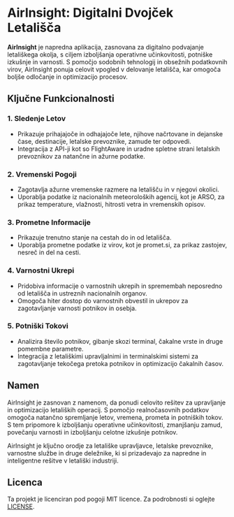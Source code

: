 # AirInsight: Digitalni Dvojček Letališča

**AirInsight** je napredna aplikacija, zasnovana za digitalno podvajanje letališkega okolja, s ciljem izboljšanja operativne učinkovitosti, potniške izkušnje in varnosti. S pomočjo sodobnih tehnologij in obsežnih podatkovnih virov, AirInsight ponuja celovit vpogled v delovanje letališča, kar omogoča boljše odločanje in optimizacijo procesov.

## Ključne Funkcionalnosti

### 1. Sledenje Letov
- Prikazuje prihajajoče in odhajajoče lete, njihove načrtovane in dejanske čase, destinacije, letalske prevoznike, zamude ter odpovedi.
- Integracija z API-ji kot so FlightAware in uradne spletne strani letalskih prevoznikov za natančne in ažurne podatke.

### 2. Vremenski Pogoji
- Zagotavlja ažurne vremenske razmere na letališču in v njegovi okolici.
- Uporablja podatke iz nacionalnih meteoroloških agencij, kot je ARSO, za prikaz temperature, vlažnosti, hitrosti vetra in vremenskih opisov.

### 3. Prometne Informacije
- Prikazuje trenutno stanje na cestah do in od letališča.
- Uporablja prometne podatke iz virov, kot je promet.si, za prikaz zastojev, nesreč in del na cesti.

### 4. Varnostni Ukrepi
- Pridobiva informacije o varnostnih ukrepih in spremembah neposredno od letališča in ustreznih nacionalnih organov.
- Omogoča hiter dostop do varnostnih obvestil in ukrepov za zagotavljanje varnosti potnikov in osebja.

### 5. Potniški Tokovi
- Analizira število potnikov, gibanje skozi terminal, čakalne vrste in druge pomembne parametre.
- Integracija z letališkimi upravljalnimi in terminalskimi sistemi za zagotavljanje tekočega pretoka potnikov in optimizacijo čakalnih časov.

## Namen

AirInsight je zasnovan z namenom, da ponudi celovito rešitev za upravljanje in optimizacijo letaliških operacij. S pomočjo realnočasovnih podatkov omogoča natančno spremljanje letov, vremena, prometa in potniških tokov. S tem pripomore k izboljšanju operativne učinkovitosti, zmanjšanju zamud, povečanju varnosti in izboljšanju celotne izkušnje potnikov.

AirInsight je ključno orodje za letališke upravljavce, letalske prevoznike, varnostne službe in druge deležnike, ki si prizadevajo za napredne in inteligentne rešitve v letališki industriji.

## Licenca

Ta projekt je licenciran pod pogoji MIT licence. Za podrobnosti si oglejte [LICENSE](LICENSE).

